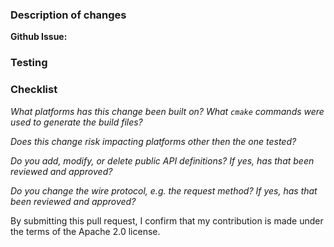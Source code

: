 
### Description of changes

<!--- Provide a concise overview of the changes. -->

**Github Issue:**

### Testing

<!-- Can these tested using the demo CLI? Please provide reproducible step-by-step instructions. -->

### Checklist

*What platforms has this change been built on? What `cmake` commands were used to generate the build files?*



*Does this change risk impacting platforms other then the one tested?*



*Do you add, modify, or delete public API definitions? If yes, has that been reviewed and approved?*



*Do you change the wire protocol, e.g. the request method? If yes, has that been reviewed and approved?*



By submitting this pull request, I confirm that my contribution is made under the terms of the Apache 2.0 license.